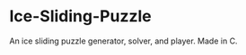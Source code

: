 Ice-Sliding-Puzzle
==================

An ice sliding puzzle generator, solver, and player. Made in C.
